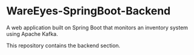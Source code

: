 # WareEyes-SpringBoot-Backend
A web application built on Spring Boot that monitors an inventory system using Apache Kafka.

This repository contains the backend section.

